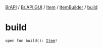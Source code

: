 [BrAPI](../../../index.md) / [Br.API.GUI](../../index.md) / [Item](../index.md) / [ItemBuilder](index.md) / [build](./build.md)

# build

`open fun build(): `[`Item`](../index.md)`!`
